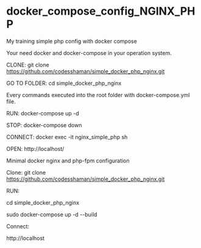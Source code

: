 # docker_compose_config_NGINX_PHP
My training simple php config with docker compose

Your need docker and docker-compose in your operation system.

CLONE:
git clone https://github.com/codesshaman/simple_docker_php_nginx.git

GO TO FOLDER:
cd simple_docker_php_nginx

Every commands executed into the root folder with docker-compose.yml file.

RUN:
docker-compose up -d

STOP:
docker-compose down

CONNECT:
docker exec -it nginx_simple_php sh

OPEN:
http://localhost/






Minimal docker nginx and php-fpm configuration

Clone: git clone https://github.com/codesshaman/simple_docker_php_nginx.git

RUN:

cd simple_docker_php_nginx

sudo docker-compose up -d --build

Connect:

http://localhost